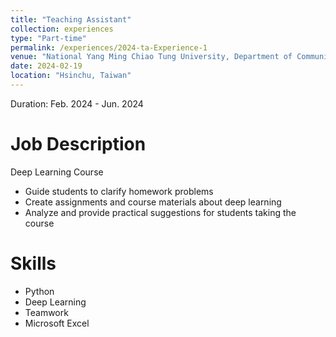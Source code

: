 ```yaml
---
title: "Teaching Assistant"
collection: experiences
type: "Part-time"
permalink: /experiences/2024-ta-Experience-1
venue: "National Yang Ming Chiao Tung University, Department of Communication Engineering"
date: 2024-02-19
location: "Hsinchu, Taiwan"
---
```


Duration: Feb. 2024 - Jun. 2024

Job Description
======
Deep Learning Course
- Guide students to clarify homework problems
- Create assignments and course materials about deep learning
- Analyze and provide practical suggestions for students taking the course

Skills
======
* Python
* Deep Learning
* Teamwork
* Microsoft Excel
